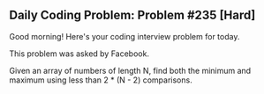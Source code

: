 ## Daily Coding Problem: Problem #235 [Hard]

Good morning! Here's your coding interview problem for today.

This problem was asked by Facebook.

Given an array of numbers of length N, find both the minimum and maximum using less than 2 * (N - 2) comparisons.
